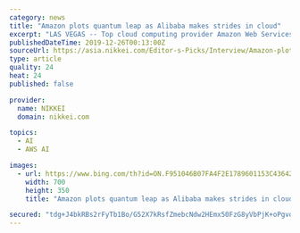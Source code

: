 ```yaml
---
category: news
title: "Amazon plots quantum leap as Alibaba makes strides in cloud"
excerpt: "LAS VEGAS -- Top cloud computing provider Amazon Web Services sees Alibaba Group Holding catching up in the sector, but largely limited to China, CEO Andy Jassy told Nikkei, with the Amazon.com unit aiming to widen the gap with the competition by strengthening efforts in such areas as artificial intelligence and quantum computing. AWS was ..."
publishedDateTime: 2019-12-26T00:13:00Z
sourceUrl: https://asia.nikkei.com/Editor-s-Picks/Interview/Amazon-plots-quantum-leap-as-Alibaba-makes-strides-in-cloud
type: article
quality: 24
heat: 24
published: false

provider:
  name: NIKKEI
  domain: nikkei.com

topics:
  - AI
  - AWS AI

images:
  - url: https://www.bing.com/th?id=ON.F951046B07FA4F2E1789601153C43642
    width: 700
    height: 350
    title: "Amazon plots quantum leap as Alibaba makes strides in cloud"

secured: "tdg+J4bkRBs2rFyTb1Bo/G52X7kRsfZmebcNdw2HEmx50FzG8yVbPjK+oPgvq4vhFd6fkKxmuOMuybY9RLBApjaOW4+AB+uQjjh4HVmBJSgHyEN5dXPZn7VYyTLdmxiJAYMfpE3EVqYdbmm4mlYJFGV/vFpl3JuuVWmR5jYZtqtQoVYJ/ToA3IebBpFo8uxAnwLRMRHPZRyGW2UBZEQPf2hM+XyNaPkFGe49TzaHE6TttZDbgdZovfu3Dm7B1sZWrNnj+OTCIS4wZ+Ls8t5QDg==;q6JQEIgOHFP/IFJAvUHoaw=="
---
```


